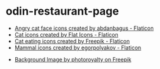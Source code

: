 # odin-restaurant-page

- <a href="https://www.flaticon.com/free-icons/emoji" title="emoji icons">Angry cat face icons created by abdanbagus - Flaticon</a>
- <a href="https://www.flaticon.com/free-icons/cat" title="cat icons">Cat icons created by Flat Icons - Flaticon</a>
- <a href="https://www.flaticon.com/free-icons/cat" title="cat icons">Cat eating icons created by Freepik - Flaticon</a>
- <a href="https://www.flaticon.com/free-icons/mammal" title="mammal icons">Mammal icons created by egorpolyakov - Flaticon</a>
<!-- - <a href="https://www.freepik.com/free-vector/school-fishes-background-hand-drawn-style_2115492.htm#fromView=search&page=2&position=5&uuid=2e3aa7aa-293d-4b5e-a527-ac8e9f95ad3c">Background Image by freepik</a> -->
- <a href="https://www.freepik.com/free-vector/coloured-fishes-collection_1001478.htm#fromView=search&page=1&position=36&uuid=edf04d92-1f28-475d-b2a3-2b1afd458baf">Background Image by photoroyalty on Freepik</a>
